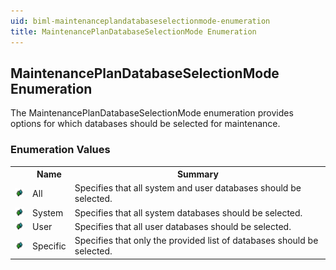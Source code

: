 ```yaml
---
uid: biml-maintenanceplandatabaseselectionmode-enumeration
title: MaintenancePlanDatabaseSelectionMode Enumeration
---
```


## MaintenancePlanDatabaseSelectionMode Enumeration

<div class="LanguageSummary"><div class ="SummaryItem">The MaintenancePlanDatabaseSelectionMode enumeration provides options for which databases should be selected for maintenance.</div></div>
<div class="EnumValueGroup">

### Enumeration Values

<table id="EnumValue" class="MemberList"><tbody><tr><th class="MemberTypeIconColumnHeader">&nbsp;</th><th class="MemberNameColumnHeader">Name</th><th class="MemberSummaryColumnHeader">Summary</th></tr><tr class="cd0"><td align="center" class="MemberTypeIcon"><img src="enumValue.png"></img></td><td class="MemberName">All</td><td class="MemberSummary"><div class ="SummaryItem">Specifies that all system and user databases should be selected.</div></td></tr><tr class="cd1"><td align="center" class="MemberTypeIcon"><img src="enumValue.png"></img></td><td class="MemberName">System</td><td class="MemberSummary"><div class ="SummaryItem">Specifies that all system databases should be selected.</div></td></tr><tr class="cd0"><td align="center" class="MemberTypeIcon"><img src="enumValue.png"></img></td><td class="MemberName">User</td><td class="MemberSummary"><div class ="SummaryItem">Specifies that all user databases should be selected.</div></td></tr><tr class="cd1"><td align="center" class="MemberTypeIcon"><img src="enumValue.png"></img></td><td class="MemberName">Specific</td><td class="MemberSummary"><div class ="SummaryItem">Specifies that only the provided list of databases should be selected.</div></td></tr></tbody></table>
</div>